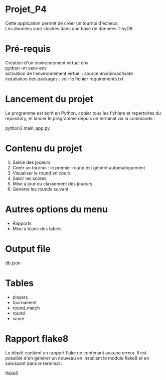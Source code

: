 # Projet_P4

Cette application permet de créer un tournoi d'échecs.      
Les données sont stockés dans une base de données TinyDB


# Pré-requis 
Création d'un environnement virtuel env  
python -m venv env  
activation de l'environnement virtuel : source env/bin/activate  
installation des packages : voir le fichier requirements.txt    

# Lancement du projet

Le programme est écrit en Python, copier tous les fichiers et repertoires du repository, et lancer le programme depuis un terminal via la commande :

python3 main_app.py

# Contenu du projet
1. Saisie des joueurs  
2. Créér un tournoi : le premier round est généré automatiquement   
3. Visualiser le round en cours
4. Saisir les scores
5. Mise à jour du classement des joueurs
6. Générer les rounds suivant

# Autres options du menu
* Rapports
* Mise à blanc des tables

# Output file 
db.json

# Tables
* players  
* tournament  
* round_match
* round
* score  

# Rapport flake8
Le dépôt contient un rapport flake ne contenant aucune erreur. Il est possible d'en générer un nouveau en installant le module flake8 et en saisissant dans le terminal :

flake8